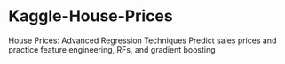 # Kaggle-House-Prices
 House Prices: Advanced Regression Techniques  Predict sales prices and practice feature engineering, RFs, and gradient boosting
